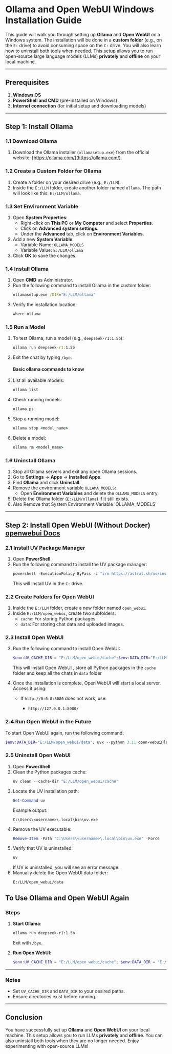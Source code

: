 # Ollama and Open WebUI Windows Installation Guide

This guide will walk you through setting up **Ollama** and **Open WebUI** on a Windows system. The installation will be done in a **custom folder** (e.g., on the `E:` drive) to avoid consuming space on the `C:` drive. You will also learn how to uninstall both tools when needed. This setup allows you to run open-source large language models (LLMs) **privately** and **offline** on your local machine.

---

## Prerequisites
1. **Windows OS**
2. **PowerShell and CMD** (pre-installed on Windows)
3. **Internet connection** (for initial setup and downloading models)

---

## Step 1: Install Ollama

### 1.1 Download Ollama
1. Download the Ollama installer (`ollamasetup.exe`) from the official website: [https://ollama.com/](https://ollama.com/).

### 1.2 Create a Custom Folder for Ollama
1. Create a folder on your desired drive (e.g., `E:/LLM`).
2. Inside the `E:/LLM` folder, create another folder named `ollama`. The path will look like this: `E:/LLM/ollama`.

### 1.3 Set Environment Variable
1. Open **System Properties**:
   - Right-click on **This PC** or **My Computer** and select **Properties**.
   - Click on **Advanced system settings**.
   - Under the **Advanced** tab, click on **Environment Variables**.
2. Add a new **System Variable**:
   - Variable Name: `OLLAMA_MODELS`
   - Variable Value: `E:/LLM/ollama`
3. Click **OK** to save the changes.

### 1.4 Install Ollama
1. Open **CMD** as Administrator.
2. Run the following command to install Ollama in the custom folder:
   ```cmd
   ollamasetup.exe /DIR="E:/LLM/ollama"
   ```
3. Verify the installation location:
   ```cmd
   where ollama
   ```

### 1.5 Run a Model
1. To test Ollama, run a model (e.g., `deepseek-r1:1.5b`):
   ```cmd
   ollama run deepseek-r1:1.5b
   ```
2. Exit the chat by typing `/bye`.
   #### Basic ollama commands to know
4. List all available models:
   ```cmd
   ollama list
   ```
5. Check running models:
   ```cmd
   ollama ps
   ```
6. Stop a running model:
   ```cmd
   ollama stop <model_name>
   ```
7. Delete a model:
   ```cmd
   ollama rm <model_name>
   ```

### 1.6 Uninstall Ollama
1. Stop all Ollama servers and exit any open Ollama sessions.
2. Go to **Settings** -> **Apps** -> **Installed Apps**.
3. Find **Ollama** and click **Uninstall**.
4. Remove the environment variable `OLLAMA_MODELS`:
   - Open **Environment Variables** and delete the `OLLAMA_MODELS` entry.
5. Delete the Ollama folder (`E:/LLM/ollama`) if it still exists.
6. Also Remove that System Environment Variable 'OLLAMA_MODELS'
---

## Step 2: Install Open WebUI (Without Docker) [openwebui Docs](https://docs.openwebui.com/)

### 2.1 Install UV Package Manager
1. Open **PowerShell**.
2. Run the following command to install the UV package manager:
   ```powershell
   powershell -ExecutionPolicy ByPass -c "irm https://astral.sh/uv/install.ps1 | iex"
   ```
   This will install UV in the `C:` drive.

### 2.2 Create Folders for Open WebUI
1. Inside the `E:/LLM` folder, create a new folder named `open_webui`.
2. Inside `E:/LLM/open_webui`, create two subfolders:
   - `cache`: For storing Python packages.
   - `data`: For storing chat data and uploaded images.

### 2.3 Install Open WebUI

3. Run the following command to install Open WebUI:

   ```powershell
   $env:UV_CACHE_DIR = "E:/LLM/open_webui/cache";$env:DATA_DIR="E:/LLM/open_webui/data"; uvx --python 3.11 open-webui@latest serve  
   ```
   This will install Open WebUI , store all Python packages in the `cache` folder and keep all the chats in `data` folder

5. Once the installation is complete, Open WebUI will start a local server. Access it using:
   - If `http://0:0:0:8080` does not work, use:

     - `http://127.0.0.1:8080/`


### 2.4 Run Open WebUI in the Future
To start Open WebUI again, run the following command:
```powershell
$env:DATA_DIR="E:/LLM/open_webui/data"; uvx --python 3.11 open-webui@latest serve
```

### 2.5 Uninstall Open WebUI
1. Open **PowerShell**.
2. Clean the Python packages cache:
   ```powershell
   uv clean --cache-dir "E:/LLM/open_webui/cache"
   ```
3. Locate the UV installation path:
   ```powershell
   Get-Command uv
   ```
   Example output:
   ```
   C:\Users\<username>\.local\bin\uv.exe
   ```
4. Remove the UV executable:
   ```powershell
   Remove-Item -Path "C:\Users\<username>\.local\bin\uv.exe" -Force
   ```
5. Verify that UV is uninstalled:
   ```powershell
   uv
   ```
   If UV is uninstalled, you will see an error message.
6. Manually delete the Open WebUI data folder:
   ```
   E:/LLM/open_webui/data
   ```




## **To Use Ollama and Open WebUI Again**

### **Steps**
1. **Start Ollama**:
   ```bash
   ollama run deepseek-r1:1.5b
   ```
   Exit with `/bye`.

2. **Run Open WebUI**:
   ```powershell
   $env:UV_CACHE_DIR = "E:/LLM/open_webui/cache"; $env:DATA_DIR = "E:/LLM/open_webui/data"; uvx --python 3.11 open-webui@latest serve
   ```

---

### **Notes**
- Set `UV_CACHE_DIR` and `DATA_DIR` to your desired paths.
- Ensure directories exist before running.

---



## Conclusion
You have successfully set up **Ollama** and **Open WebUI** on your local machine. This setup allows you to run LLMs **privately** and **offline**. You can also uninstall both tools when they are no longer needed. Enjoy experimenting with open-source LLMs!
